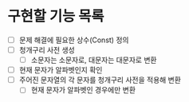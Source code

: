 # 구현할 기능 목록
* [ ] 문제 해결에 필요한 상수(Const) 정의
* [ ] 청개구리 사전 생성
    * [ ] 소문자는 소문자로, 대문자는 대문자로 변환
* [ ] 현재 문자가 알파벳인지 확인
* [ ] 주어진 문자열의 각 문자를 청개구리 사전을 적용해 변환
    * [ ] 현재 문자가 알파벳인 경우에만 변환